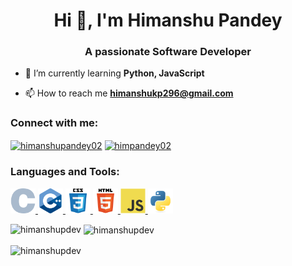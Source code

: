 <h1 align="center">Hi 👋, I'm Himanshu Pandey</h1>
<h3 align="center">A passionate Software Developer</h3>




- 🌱 I’m currently learning **Python, JavaScript**

- 📫 How to reach me **himanshukp296@gmail.com**

<h3 align="left">Connect with me:</h3>
<p align="left">
<a href="https://linkedin.com/in/himanshupandey02" target="blank"><img align="center" src="https://raw.githubusercontent.com/rahuldkjain/github-profile-readme-generator/master/src/images/icons/Social/linked-in-alt.svg" alt="himanshupandey02" height="30" width="40" /></a>
<a href="https://www.hackerrank.com/himpandey02" target="blank"><img align="center" src="https://raw.githubusercontent.com/rahuldkjain/github-profile-readme-generator/master/src/images/icons/Social/hackerrank.svg" alt="himpandey02" height="30" width="40" /></a>
</p>

<h3 align="left">Languages and Tools:</h3>
<p align="left"> <a href="https://www.cprogramming.com/" target="_blank" rel="noreferrer"> <img src="https://raw.githubusercontent.com/devicons/devicon/master/icons/c/c-original.svg" alt="c" width="40" height="40"/> </a> <a href="https://www.w3schools.com/cpp/" target="_blank" rel="noreferrer"> <img src="https://raw.githubusercontent.com/devicons/devicon/master/icons/cplusplus/cplusplus-original.svg" alt="cplusplus" width="40" height="40"/> </a> <a href="https://www.w3schools.com/css/" target="_blank" rel="noreferrer"> <img src="https://raw.githubusercontent.com/devicons/devicon/master/icons/css3/css3-original-wordmark.svg" alt="css3" width="40" height="40"/> </a> <a href="https://www.w3.org/html/" target="_blank" rel="noreferrer"> <img src="https://raw.githubusercontent.com/devicons/devicon/master/icons/html5/html5-original-wordmark.svg" alt="html5" width="40" height="40"/> </a> <a href="https://developer.mozilla.org/en-US/docs/Web/JavaScript" target="_blank" rel="noreferrer"> <img src="https://raw.githubusercontent.com/devicons/devicon/master/icons/javascript/javascript-original.svg" alt="javascript" width="40" height="40"/> </a> <a href="https://www.python.org" target="_blank" rel="noreferrer"> <img src="https://raw.githubusercontent.com/devicons/devicon/master/icons/python/python-original.svg" alt="python" width="40" height="40"/> </a> </p>

<p><img align="left" src="https://github-readme-stats.vercel.app/api/top-langs?username=himanshupdev&show_icons=true&locale=en&layout=compact" alt="himanshupdev" /></p>

<p>&nbsp;<img align="center" src="https://github-readme-stats.vercel.app/api?username=himanshupdev&show_icons=true&locale=en" alt="himanshupdev" /></p>

<p><img align="center" src="https://github-readme-streak-stats.herokuapp.com/?user=himanshupdev&" alt="himanshupdev" /></p>
